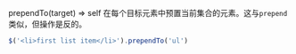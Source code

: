prependTo(target)  ⇒ self
在每个目标元素中预置当前集合的元素。这与`prepend`类似，但操作是反的。
```js
$('<li>first list item</li>').prependTo('ul')
```